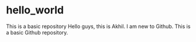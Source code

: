 # hello_world
This is a basic repository
Hello guys, this is Akhil. I am new to Github. This is a basic Github repository.
